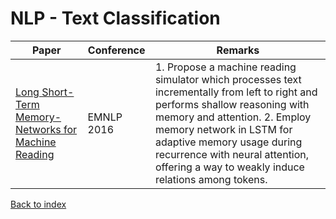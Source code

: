 # NLP - Text Classification
|Paper|Conference|Remarks
|--|--|--|
|[Long Short-Term Memory-Networks for Machine Reading](https://aclweb.org/anthology/D16-1053)|EMNLP 2016|1. Propose a machine reading simulator which processes text incrementally from left to right and performs shallow reasoning with memory and attention. 2. Employ memory network in LSTM for adaptive memory usage during recurrence with neural attention, offering a way to weakly induce relations among tokens.|

[Back to index](../README.md)

<!--stackedit_data:
eyJoaXN0b3J5IjpbMTQ4MDY0Mjk4NF19
-->